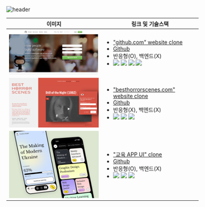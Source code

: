 ![header](https://capsule-render.vercel.app/api?type=waving&color=4078c0&height=180&section=header&text=Websites%20-%20Clone&fontSize=45&animation=fadeIn&fontAlignY=38&desc=FrontEnd16&descAlignY=55&descAlign=85)

|이미지|링크 및 기술스택|
|----------|------------|
|<img src="https://raw.githubusercontent.com/yonghun16/Github/main/github_front_page.png" width=400px />|<ul><li><a href="https://yonghun16.github.io/github.com/"> "github.com" website clone </a></li><li><a href="https://github.com/yonghun16/github.com/"> Github </a></li><li> 반응형(O), 백엔드(X) </li><li><a href="https://html.spec.whatwg.org/"><img src="https://img.shields.io/badge/HTML5-E34F26?style=flat&logo=HTML5&logoColor=white" /></a> <a href="https://www.w3.org/Style/CSS/"><img src="https://img.shields.io/badge/CSS3-1572B6?style=flat&logo=CSS3&logoColor=white" /></a> <a href="https://www.ecma-international.org/"><img src="https://img.shields.io/badge/JavaScript-F7DF1E?style=flat&logo=JavaScript&logoColor=white" /></a> <!-- Gulp --><a href="https://gulpjs.com/"><img src="https://img.shields.io/badge/Gulp-CF4647?style=flat&logo=Gulp&logoColor=white" /></a></li></ul>|
|<img src="https://raw.githubusercontent.com/yonghun16/besthorrorscenes.com/main/besthorrorscenes.com_front_page.png" width=400px />|<ul><li><a href="https://yonghun16.github.io/besthorrorscenes.com/"> "besthorrorscenes.com" website clone</a></li><li><a href="https://github.com/yonghun16/besthorrorscenes.com"> Github </a></li><li> 반응형(X), 백엔드(X) </li><li><a href="https://pugjs.org/"><img src="https://img.shields.io/badge/Pug-A86454?style=flat&logo=pug&logoColor=white" /></a> <a href="https://sass-lang.com/"><img src="https://img.shields.io/badge/SCSS-D75892?style=flat&logo=sass&logoColor=white" /></a> <!-- Gulp --><a href="https://gulpjs.com/"><img src="https://img.shields.io/badge/Gulp-CF4647?style=flat&logo=Gulp&logoColor=white" /></a> </li></ul>|
|<img src="https://raw.githubusercontent.com/yonghun16/education_app_ui/main/front_page.png" width=400px />|<ul><li><a href="https://yonghun16.github.io/education_app_ui/"> "교육 APP UI" clone</a></li><li><a href="https://github.com/yonghun16/education_app_ui/"> Github </a></li><li> 반응형(O), 백엔드(X) </li><li><a href="https://pugjs.org/"><img src="https://img.shields.io/badge/Pug-A86454?style=flat&logo=pug&logoColor=white" /></a> <a href="https://sass-lang.com/"><img src="https://img.shields.io/badge/SCSS-D75892?style=flat&logo=sass&logoColor=white" /></a> <!-- Vite --><a href="https://vitejs.dev/"><img src="https://img.shields.io/badge/Vite-636CFF?style=flat&logo=Vite&logoColor=white" /></a> </li></ul>|
